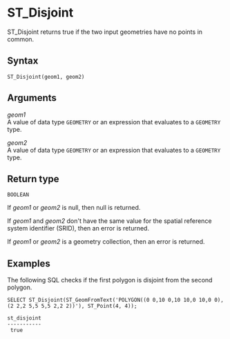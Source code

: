 # ST\_Disjoint<a name="ST_Disjoint-function"></a>

ST\_Disjoint returns true if the two input geometries have no points in common\. 

## Syntax<a name="ST_Disjoint-function-syntax"></a>

```
ST_Disjoint(geom1, geom2)
```

## Arguments<a name="ST_Disjoint-function-arguments"></a>

 *geom1*   
A value of data type `GEOMETRY` or an expression that evaluates to a `GEOMETRY` type\. 

 *geom2*   
A value of data type `GEOMETRY` or an expression that evaluates to a `GEOMETRY` type\. 

## Return type<a name="ST_Disjoint-function-return"></a>

`BOOLEAN`

If *geom1* or *geom2* is null, then null is returned\. 

If *geom1* and *geom2* don't have the same value for the spatial reference system identifier \(SRID\), then an error is returned\. 

If *geom1* or *geom2* is a geometry collection, then an error is returned\. 

## Examples<a name="ST_Disjoint-function-examples"></a>

The following SQL checks if the first polygon is disjoint from the second polygon\. 

```
SELECT ST_Disjoint(ST_GeomFromText('POLYGON((0 0,10 0,10 10,0 10,0 0),(2 2,2 5,5 5,5 2,2 2))'), ST_Point(4, 4));
```

```
st_disjoint               
-----------
 true
```